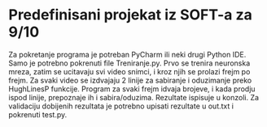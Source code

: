 # Predefinisani projekat iz SOFT-a za 9/10

Za pokretanje programa je potreban PyCharm ili neki drugi Python IDE.
Samo je potrebno pokrenuti file Treniranje.py.
Prvo se trenira neuronska mreza, zatim se ucitavaju svi video snimci, i kroz njih se prolazi frejm po frejm.
Za svaki video se izdvajaju 2 linije za sabiranje i oduzimanje preko HughLinesP funkcije.
Program za svaki frejm idvaja brojeve, i kada prodju ispod linije, prepoznaje ih i sabira/oduzima.
Rezultate ispisuje u konzoli.
Za validaciju dobijenih rezultata je potrebno upisati rezultate u out.txt i pokrenuti test.py.


